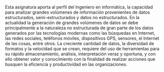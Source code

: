 Esta asignatura aporta al perfil del Ingeniero en informática, la capacidad para analizar grandes volúmenes de información provenientes de datos estructurados, semi-estructurados y datos no estructurados.
En la actualidad la generación de grandes volúmenes de datos se debe principalmente a la naturaleza no estructurada de gran parte de los datos generados por las tecnologías modernas como las búsquedas en Internet, las redes sociales, teléfonos móviles, dispositivos GPS, sensores, el Internet de las cosas, entre otros.
La creciente cantidad de datos, la diversidad de formatos y la velocidad que se crean, requiere del uso de herramientas para su rápido almacenamiento, análisis, interpretación veraz y oportuna, y con ello obtener valor y conocimiento con la finalidad de realizar acciones que busquen la eficiencia y productividad en las organizaciones.

